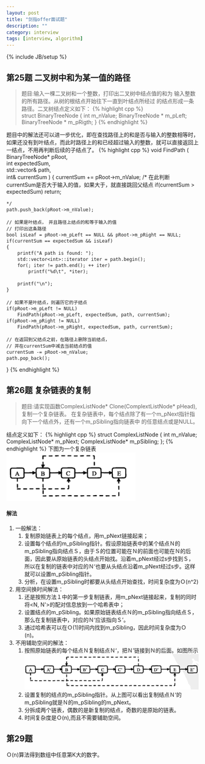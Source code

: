 ```yaml
---
layout: post
title: "剑指offer面试题"
description: ""
category: interview
tags: [interview, algorithm]
---
```

{% include JB/setup %}

## 第25题 二叉树中和为某一值的路径
>题目:输入一棵二叉树和一个整数，打印出二叉树中结点值的和为
输入整数的所有路径。从树的根结点开始往下一直到叶结点所经过
的结点形成一条路径。二叉树结点定义如下：
{% highlight cpp %}    
struct BinaryTreeNode
{
    int               m_nValue;
    BinaryTreeNode *  m_pLeft;
    BinaryTreeNode *  m_pRigth;
}
{% endhighlight %}

题目中的解法还可以进一步优化，即在查找路径上的和是否与输入的整数相等时，如果还没有到叶结点，而此时路径上的和已经超过输入的整数，就可以直接返回上一结点，不用再判断后续的子结点了。
{% highlight cpp %}
void FindPath
(
    BinaryTreeNode*   pRoot,        
    int               expectedSum,  
    std::vector<int>& path,         
    int&              currentSum
)
{
    currentSum += pRoot->m_nValue;
    /*
    在此判断currentSum是否大于输入的值，如果大于，就直接跳回父结点
    if(currentSum > expectedSum)
        return;
    
    */
    path.push_back(pRoot->m_nValue);

    // 如果是叶结点，　并且路径上结点的和等于输入的值
    // 打印出这条路径
    bool isLeaf = pRoot->m_pLeft == NULL && pRoot->m_pRight == NULL;
    if(currentSum == expectedSum && isLeaf)
    {
        printf("A path is found: ");
        std::vector<int>::iterator iter = path.begin();
        for(; iter != path.end(); ++ iter)
            printf("%d\t", *iter);
        
        printf("\n");
    }

    // 如果不是叶结点，则遍历它的子结点
    if(pRoot->m_pLeft != NULL)
        FindPath(pRoot->m_pLeft, expectedSum, path, currentSum);
    if(pRoot->m_pRight != NULL)
        FindPath(pRoot->m_pRight, expectedSum, path, currentSum);

    // 在返回到父结点之前，在路径上删除当前结点，
    // 并在currentSum中减去当前结点的值
    currentSum -= pRoot->m_nValue;
    path.pop_back();
}
{% endhighlight %}

## 第26题 复杂链表的复制
>题目:请实现函数ComplexListNode* Clone(ComplextListNode* pHead),复制一个复杂链表。
在复杂链表中，每个结点除了有一个m_pNext指针指向下一个结点外，还有一个m_pSibling指向链表中
的任意结点或是NULL。

结点定义如下：
{% highlight cpp %}
struct ComplexListNode
{
    int                 m_nValue;
    ComplexListNode*    m_pNext;
    ComplexListNode*    m_pSibling;
};
{% endhighlight %}
下图为一个复杂链表
![复杂链表](/images/sword2offer/26.png "复杂链接")
#### 解法
1. 一般解法：
    1. 复制原始链表上的每个结点，用m_pNext链接起来；
    2. 设置每个结点的m_pSibling指针。假设原始链表中的某个结点Ｎ的m_pSibling指向结点Ｓ，由于Ｓ的位置可能在Ｎ的前面也可能在Ｎ的后面，因此要从原始链表的头结点开始找。沿着m_pNext经过s步找到Ｓ，所以在复制的链表中对应的Ｎ‘也要从头结点沿着m_pNext经过s步。这样就可以设置m_pSibling指针。
    3. 分析，在设置m_pSibling时都要从头结点开始查找，时间复杂度为Ｏ(n^2)
2. 用空间换时间解法：
    1. 还是按照方法１中的第一步复制链表，用m_pNext链接起来，复制的同时将<N, N'>的配对信息放到一个哈希表中；
    2. 设置结点的m_pSibling。如果原始链表结点Ｎ的m_pSibling指向结点Ｓ，那么在复制链表中，对应的Ｎ‘应该指向Ｓ’。
    3. 通过哈希表可以在Ｏ(1)时间内找到m_pSibling，因此时间复杂度为Ｏ(n)。
3. 不用辅助空间的解法：
    1. 按照原始链表的每个结点Ｎ复制结点Ｎ‘，把Ｎ’链接到Ｎ的后面。如图所示![复制链接](/images/sword2offer/26-1.png)
    2. 设置复制的结点的m_pSibling指针。从上图可以看出复制结点Ｎ‘的m_pSibling就是Ｎ的m_pSibling的m_pNext。
    3. 分拆成两个链表，偶数的是新复制的结点，奇数的是原始的链表。
    4. 时间复杂度是Ｏ(n),而且不需要辅助空间。


## 第29题
Ｏ(n)算法得到数组中任意第K大的数字。